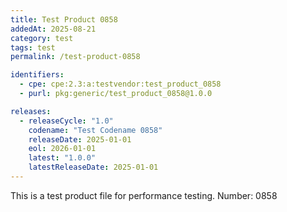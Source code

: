 ```yaml
---
title: Test Product 0858
addedAt: 2025-08-21
category: test
tags: test
permalink: /test-product-0858

identifiers:
  - cpe: cpe:2.3:a:testvendor:test_product_0858
  - purl: pkg:generic/test_product_0858@1.0.0

releases:
  - releaseCycle: "1.0"
    codename: "Test Codename 0858"
    releaseDate: 2025-01-01
    eol: 2026-01-01
    latest: "1.0.0"
    latestReleaseDate: 2025-01-01
---
```


This is a test product file for performance testing. Number: 0858
